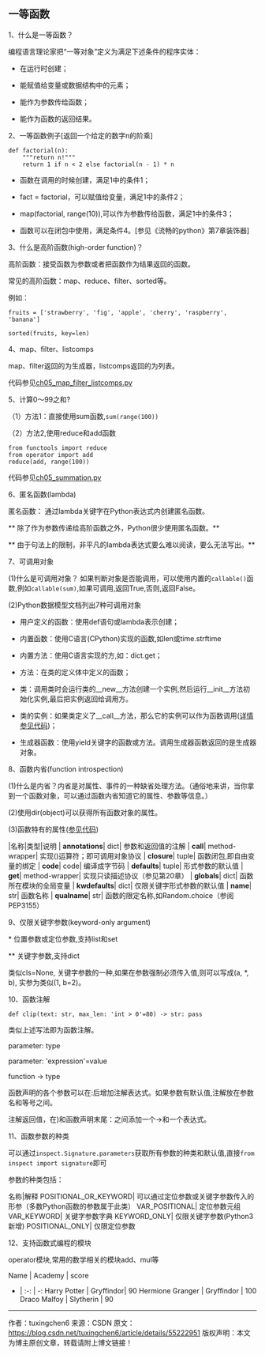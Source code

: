 ## 一等函数

1、什么是一等函数？

编程语言理论家把“一等对象”定义为满足下述条件的程序实体：

* 在运行时创建；

* 能赋值给变量或数据结构中的元素；

* 能作为参数传给函数；

* 能作为函数的返回结果。

2、一等函数例子[返回一个给定的数字n的阶乘]

```
def factorial(n):
    """return n!"""
    return 1 if n < 2 else factorial(n - 1) * n
```

* 函数在调用的时候创建，满足1中的条件1；

* fact = factorial，可以赋值给变量，满足1中的条件2；

* map(factorial, range(10)),可以作为参数传给函数，满足1中的条件3；

* 函数可以在闭包中使用，满足条件4。[参见《流畅的python》第7章装饰器]

3、什么是高阶函数(high-order function)？

高阶函数：接受函数为参数或者把函数作为结果返回的函数。

常见的高阶函数：map、reduce、filter、sorted等。

例如：

`fruits = ['strawberry', 'fig', 'apple', 'cherry', 'raspberry', 'banana']`

`sorted(fruits, key=len)`

4、map、filter、listcomps

map、filter返回的为生成器，listcomps返回的为列表。

代码参见[ch05_map_filter_listcomps.py](https://github.com/feng-hui/fluent_python_examples/blob/master/chapter_05/ch05_map_filter_listcomps.py)

5、计算0～99之和?

（1）方法1：直接使用sum函数,`sum(range(100))`

（2）方法2,使用reduce和add函数

```
from functools import reduce
from operator import add
reduce(add, range(100))
```

代码参见[ch05_summation.py](https://github.com/feng-hui/fluent_python_examples/blob/master/chapter_05/ch05_summation.py)

6、匿名函数(lambda)

匿名函数： 通过lambda关键字在Python表达式内创建匿名函数。

** 除了作为参数传递给高阶函数之外，Python很少使用匿名函数。**

** 由于句法上的限制，非平凡的lambda表达式要么难以阅读，要么无法写出。**

7、可调用对象

(1)什么是可调用对象？ 如果判断对象是否能调用，可以使用内置的`callable()`函数,例如`callable(sum)`,如果可调用,返回True,否则,返回False。

(2)Python数据模型文档列出7种可调用对象

* 用户定义的函数：使用def语句或lambda表示创建；

* 内置函数：使用C语言(CPython)实现的函数,如len或time.strftime

* 内置方法：使用C语言实现的方,如：dict.get；

* 方法：在类的定义体中定义的函数；

* 类：调用类时会运行类的__new__方法创建一个实例,然后运行__init__方法初始化实例,最后把实例返回给调用方。

* 类的实例：如果类定义了__call__方法，那么它的实例可以作为函数调用([详情参见代码](https://github.com/feng-hui/fluent_python_examples/blob/master/chapter_05/ch05_bingocall.py))；

* 生成器函数：使用yield关键字的函数或方法。调用生成器函数返回的是生成器对象。

8、函数内省(function introspection)

(1)什么是内省？内省是对属性、事件的一种缺省处理方法。（通俗地来讲，当你拿到一个函数对象，可以通过函数内省知道它的属性、参数等信息。）

(2)使用dir(object)可以获得所有函数对象的属性。

(3)函数特有的属性([参见代码](https://github.com/feng-hui/fluent_python_examples/blob/master/chapter_05/ch05_attribute_of_function.py))

|名称|类型|说明
| __annotations__| dict| 参数和返回值的注解
| __call__| method-wrapper| 实现()运算符；即可调用对象协议
| __closure__| tuple| 函数闭包,即自由变量的绑定
| __code__| code| 编译成字节码
| __defaults__| tuple| 形式参数的默认值
| __get__| method-wrapper| 实现只读描述协议（参见第20章）
| __globals__| dict| 函数所在模块的全局变量
| __kwdefaults__| dict| 仅限关键字形式参数的默认值
| __name__| str| 函数名称
| __qualname__| str| 函数的限定名称,如Random.choice（参阅PEP3155）

9、仅限关键字参数(keyword-only argument)

\* 位置参数或定位参数,支持list和set

** 关键字参数,支持dict

类似cls=None, 关键字参数的一种,如果在参数强制必须传入值,则可以写成(a, *, b), 实参为类似(1, b=2)。

10、函数注解

`def clip(text: str, max_len: 'int > 0'=80) -> str: pass`

类似上述写法即为函数注解。

parameter: type

parameter: 'expression'=value

function -> type

函数声明的各个参数可以在:后增加注解表达式。如果参数有默认值,注解放在参数名和等号之间。

注解返回值，在)和函数声明末尾：之间添加一个->和一个表达式。

11、函数参数的种类

可以通过`inspect.Signature.parameters`获取所有参数的种类和默认值,直接`from inspect import signature`即可

参数的种类包括：

名称|解释
POSITIONAL_OR_KEYWORD| 可以通过定位参数或关键字参数传入的形参（多数Python函数的参数属于此类）
VAR_POSITIONAL| 定位参数元组
VAR_KEYWORD| 关键字参数字典
KEYWORD_ONLY| 仅限关键字参数(Python3新增)
POSITIONAL_ONLY| 仅限定位参数

12、支持函数式编程的模块

operator模块,常用的数学相关的模块add、mul等

Name | Academy | score
- | :-: | -:
Harry Potter | Gryffindor| 90
Hermione Granger | Gryffindor | 100
Draco Malfoy | Slytherin | 90
---------------------
作者：tuxingchen6
来源：CSDN
原文：https://blog.csdn.net/tuxingchen6/article/details/55222951
版权声明：本文为博主原创文章，转载请附上博文链接！




